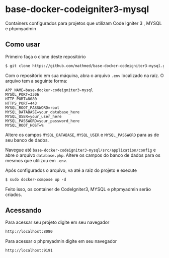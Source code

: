 # base-docker-codeigniter3-mysql
Containers configurados para projetos que utilizam Code Igniter 3 , MYSQL e phpmyadmin

## Como usar

Primeiro faça o clone deste repositório
```html
$ git clone https://github.com/mathmed/base-docker-codeigniter3-mysql.git
```

Com o repositório em sua máquina, abra o arquivo `.env` localizado na raíz.
O arquivo tem a seguinte forma:

`APP_NAME=base-docker-codeigniter3-mysql`  
`MYSQL_PORT=3306`  
`HTTP_PORT=8080`  
`HTTPS_PORT=443`  
`MYSQL_ROOT_PASSWORD=root`  
`MYSQL_DATABASE=your_database_here`  
`MYSQL_USER=your_user_here`  
`MYSQL_PASSWORD=your_password_here`  
`MYSQL_ROOT_HOST=%`

Altere os campos `MYSQL_DATABASE`, `MYSQL_USER` e `MYSQL_PASSWORD` para as de seu banco de dados.

Navegue até `base-docker-codeigniter3-mysql/src/application/config` e abre o arquivo `database.php`. Altere os campos do banco de dados para os mesmos que utilizou em `.env`.

Após configurados o arquivo, va até a raiz do projeto e execute  
```html
$ sudo docker-compose up -d
```

Feito isso, os container de CodeIgniter3, MYSQL e phpmyadmin serão criados.

## Acessando

Para acessar seu projeto digite em seu navegador  
```html
http://localhost:8080
```

Para acessar o phpmyadmin digite em seu navegador  
```html
http://localhost:9191
```
